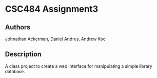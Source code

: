 # CSC484 Assignment3
## Authors
Johnathan Ackerman, Daniel Andrus, Andrew Koc

## Description
A class project to create a web interface for manipulating a simple library
database.

